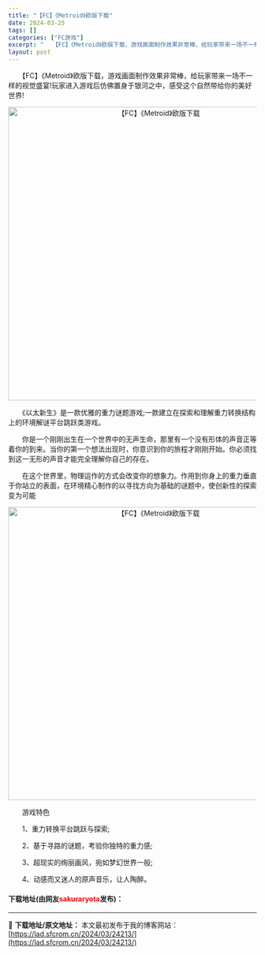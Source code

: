 ```yaml
---
title: "【FC】《Metroid》欧版下载"
date: 2024-03-25
tags: []
categories: ["FC游戏"]
excerpt: "　　【FC】《Metroid》欧版下载，游戏画面制作效果非常棒，给玩家带来一场不一样的视觉盛宴!玩家进入游戏后仿佛置身于银河之中，感受这个自然带给你的美好世界! 　　《以太新生》是一款优雅的重力谜题游戏;一款建立在探索和理解重力转换结构上的环境解谜平台跳跃类游戏。 　　你是一个刚刚出生在一个世界中的&hellip;"
layout: post
---
```


 <p>　　【FC】《Metroid》欧版下载，游戏画面制作效果非常棒，给玩家带来一场不一样的视觉盛宴!玩家进入游戏后仿佛置身于银河之中，感受这个自然带给你的美好世界!</p> <p align="center"><img align="" border="0" src="https://lad.sfcrom.cn/wp-content/uploads/2024/03/20240325_660196615504b.png" width="595" alt="【FC】《Metroid》欧版下载" /></p> <p>　　《以太新生》是一款优雅的重力谜题游戏;一款建立在探索和理解重力转换结构上的环境解谜平台跳跃类游戏。</p> <p>　　你是一个刚刚出生在一个世界中的无声生命，那里有一个没有形体的声音正等着你的到来。当你的第一个想法出现时，你意识到你的旅程才刚刚开始。你必须找到这一无形的声音才能完全理解你自己的存在。</p> <p>　　在这个世界里，物理运作的方式会改变你的想象力。作用到你身上的重力垂直于你站立的表面，在环境精心制作的以寻找方向为基础的谜题中，使创新性的探索变为可能</p> <p align="center"><img align="" border="0" src="https://lad.sfcrom.cn/wp-content/uploads/2024/03/20240325_66019662570b2.png" width="594" alt="【FC】《Metroid》欧版下载" /></p> <p>　　游戏特色</p> <p>　　1、重力转换平台跳跃与探索;</p> <p>　　2、基于寻路的谜题，考验你独特的重力感;</p> <p>　　3、超现实的绚丽画风，宛如梦幻世界一般;</p> <p>　　4、动感而又迷人的原声音乐，让人陶醉。</p> <p><h4>下载地址(由网友<font color="red">sakuraryota</font>发布)：</h4></p> 

---
📖 **下载地址/原文地址：** 本文最初发布于我的博客网站：[https://lad.sfcrom.cn/2024/03/24213/](https://lad.sfcrom.cn/2024/03/24213/)
